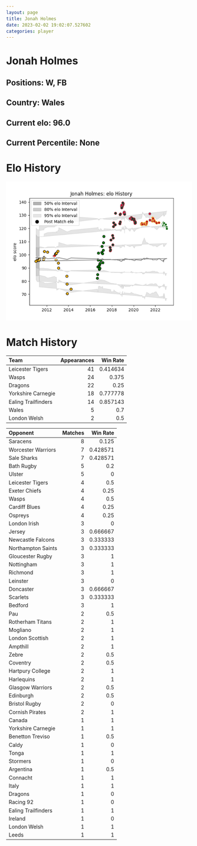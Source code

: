 ```yaml
---  
layout: page  
title: Jonah Holmes  
date: 2023-02-02 19:02:07.527602  
categories: player  
---
```

# Jonah Holmes

## Positions: W, FB

## Country: Wales

## Current elo: 96.0

## Current Percentile: None

# Elo History


![elo history](history_JonahHolmes.png)
# Match History


| Team                |   Appearances |   Win Rate |
|:--------------------|--------------:|-----------:|
| Leicester Tigers    |            41 |   0.414634 |
| Wasps               |            24 |   0.375    |
| Dragons             |            22 |   0.25     |
| Yorkshire Carnegie  |            18 |   0.777778 |
| Ealing Trailfinders |            14 |   0.857143 |
| Wales               |             5 |   0.7      |
| London Welsh        |             2 |   0.5      |

| Opponent            |   Matches |   Win Rate |
|:--------------------|----------:|-----------:|
| Saracens            |         8 |   0.125    |
| Worcester Warriors  |         7 |   0.428571 |
| Sale Sharks         |         7 |   0.428571 |
| Bath Rugby          |         5 |   0.2      |
| Ulster              |         5 |   0        |
| Leicester Tigers    |         4 |   0.5      |
| Exeter Chiefs       |         4 |   0.25     |
| Wasps               |         4 |   0.5      |
| Cardiff Blues       |         4 |   0.25     |
| Ospreys             |         4 |   0.25     |
| London Irish        |         3 |   0        |
| Jersey              |         3 |   0.666667 |
| Newcastle Falcons   |         3 |   0.333333 |
| Northampton Saints  |         3 |   0.333333 |
| Gloucester Rugby    |         3 |   1        |
| Nottingham          |         3 |   1        |
| Richmond            |         3 |   1        |
| Leinster            |         3 |   0        |
| Doncaster           |         3 |   0.666667 |
| Scarlets            |         3 |   0.333333 |
| Bedford             |         3 |   1        |
| Pau                 |         2 |   0.5      |
| Rotherham Titans    |         2 |   1        |
| Mogliano            |         2 |   1        |
| London Scottish     |         2 |   1        |
| Ampthill            |         2 |   1        |
| Zebre               |         2 |   0.5      |
| Coventry            |         2 |   0.5      |
| Hartpury College    |         2 |   1        |
| Harlequins          |         2 |   1        |
| Glasgow Warriors    |         2 |   0.5      |
| Edinburgh           |         2 |   0.5      |
| Bristol Rugby       |         2 |   0        |
| Cornish Pirates     |         2 |   1        |
| Canada              |         1 |   1        |
| Yorkshire Carnegie  |         1 |   1        |
| Benetton Treviso    |         1 |   0.5      |
| Caldy               |         1 |   0        |
| Tonga               |         1 |   1        |
| Stormers            |         1 |   0        |
| Argentina           |         1 |   0.5      |
| Connacht            |         1 |   1        |
| Italy               |         1 |   1        |
| Dragons             |         1 |   0        |
| Racing 92           |         1 |   0        |
| Ealing Trailfinders |         1 |   1        |
| Ireland             |         1 |   0        |
| London Welsh        |         1 |   1        |
| Leeds               |         1 |   1        |